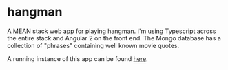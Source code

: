 # hangman

A MEAN stack web app for playing hangman. I'm using Typescript across the entire
stack and Angular 2 on the front end. The Mongo database has a collection of "phrases"
containing well known movie quotes.

A running instance of this app can be found [here](https://ng2-hangman.herokuapp.com/).

